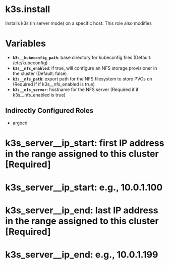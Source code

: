 # k3s.install
Installs k3s (in server mode) on a specific host. This role also modifies

# Variables

* **`k3s__kubeconfig_path`**: base directory for kubeconfig files (Default: /etc/kubeconfig)
* **`k3s__nfs_enabled`**: if true, will configure an NFS storage provisioner in the cluster (Default: false)
* **`k3s__nfs_path`**: export path for the NFS filesystem to store PVCs on (Required if if k3s__nfs_enabled is true)
* **`k3s__nfs_server`**: hostname for the NFS server (Required if if k3s__nfs_enabled is true)

## Indirectly Configured Roles
- argocd

# k3s_server__ip_start: first IP address in the range assigned to this cluster [Required]
# k3s_server__ip_start: e.g., 10.0.1.100

# k3s_server__ip_end: last IP address in the range assigned to this cluster [Required]
# k3s_server__ip_end: e.g., 10.0.1.199